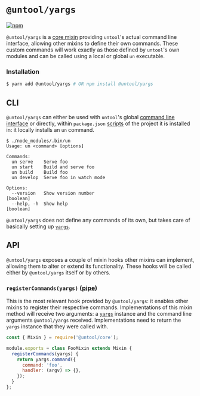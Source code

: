 # `@untool/yargs`

[![npm](https://img.shields.io/npm/v/@untool%2Fyargs.svg)](https://www.npmjs.com/package/@untool%2Fyargs)

`@untool/yargs` is a [core mixin](https://github.com/untool/untool/blob/master/packages/core/README.md#mixins) providing `untool`'s actual command line interface, allowing other mixins to define their own commands. These custom commands will work exactly as those defined by `untool`'s own modules and can be called using a local or global `un` executable.

### Installation

```bash
$ yarn add @untool/yargs # OR npm install @untool/yargs
```

## CLI

`@untool/yargs` can either be used with `untool`'s global [command line interface](https://github.com/untool/untool/blob/master/packages/cli/README.md) or directly, within `package.json` [scripts](https://docs.npmjs.com/cli/run-script) of the project it is installed in: it locally installs an `un` command.

```text
$ ./node_modules/.bin/un
Usage: un <command> [options]

Commands:
  un serve    Serve foo
  un start    Build and serve foo
  un build    Build foo
  un develop  Serve foo in watch mode

Options:
  --version   Show version number                                     [boolean]
  --help, -h  Show help                                               [boolean]
```

`@untool/yargs` does not define any commands of its own, but takes care of basically setting up [`yargs`](http://yargs.js.org).

## API

`@untool/yargs` exposes a couple of mixin hooks other mixins can implement, allowing them to alter or extend its functionality. These hooks will be called either by `@untool/yargs` itself or by others.

### `registerCommands(yargs)` ([pipe](https://github.com/untool/mixinable/blob/master/README.md#definepipe))

This is the most relevant hook provided by `@untool/yargs`: it enables other mixins to register their respective commands. Implementations of this mixin method will receive two arguments: a [`yargs`](http://yargs.js.org) instance and the command line arguments `@untool/yargs` received. Implementations need to return the `yargs` instance that they were called with.

```javascript
const { Mixin } = require('@untool/core');

module.exports = class FooMixin extends Mixin {
  registerCommands(yargs) {
    return yargs.command({
      command: 'foo',
      handler: (argv) => {},
    });
  }
};
```
